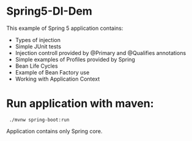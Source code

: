 # Spring5-DI-Dem

This example of Spring 5 application contains:

  - Types of injection
  - Simple JUnit tests
  - Injection controll provided by @Primary and @Qualifies annotations
  - Simple examples of Profiles provided by Spring
  - Bean Life Cycles
  - Example of Bean Factory use
  - Working with Application Context
  
  # Run application with maven:
 ```
  ./mvnw spring-boot:run
```
  
  Application contains only Spring core.
